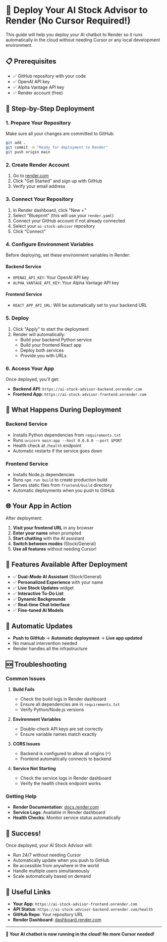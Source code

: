 # 🚀 Deploy Your AI Stock Advisor to Render (No Cursor Required!)

This guide will help you deploy your AI chatbot to Render so it runs automatically in the cloud without needing Cursor or any local development environment.

## 📋 Prerequisites

- ✅ GitHub repository with your code
- ✅ OpenAI API key
- ✅ Alpha Vantage API key
- ✅ Render account (free)

## 🎯 Step-by-Step Deployment

### 1. **Prepare Your Repository**
Make sure all your changes are committed to GitHub:
```bash
git add .
git commit -m "Ready for deployment to Render"
git push origin main
```

### 2. **Create Render Account**
1. Go to [render.com](https://render.com)
2. Click "Get Started" and sign up with GitHub
3. Verify your email address

### 3. **Connect Your Repository**
1. In Render dashboard, click "New +"
2. Select "Blueprint" (this will use your `render.yaml`)
3. Connect your GitHub account if not already connected
4. Select your `ai-stock-advisor` repository
5. Click "Connect"

### 4. **Configure Environment Variables**
Before deploying, set these environment variables in Render:

#### Backend Service
- `OPENAI_API_KEY`: Your OpenAI API key
- `ALPHA_VANTAGE_API_KEY`: Your Alpha Vantage API key

#### Frontend Service
- `REACT_APP_API_URL`: Will be automatically set to your backend URL

### 5. **Deploy**
1. Click "Apply" to start the deployment
2. Render will automatically:
   - Build your backend Python service
   - Build your frontend React app
   - Deploy both services
   - Provide you with URLs

### 6. **Access Your App**
Once deployed, you'll get:
- **Backend API**: `https://ai-stock-advisor-backend.onrender.com`
- **Frontend App**: `https://ai-stock-advisor-frontend.onrender.com`

## 🔧 What Happens During Deployment

### Backend Service
- Installs Python dependencies from `requirements.txt`
- Runs `uvicorn main:app --host 0.0.0.0 --port $PORT`
- Health check at `/health` endpoint
- Automatic restarts if the service goes down

### Frontend Service
- Installs Node.js dependencies
- Runs `npm run build` to create production build
- Serves static files from `frontend/build` directory
- Automatic deployments when you push to GitHub

## 🌐 Your App in Action

After deployment:
1. **Visit your frontend URL** in any browser
2. **Enter your name** when prompted
3. **Start chatting** with the AI assistant
4. **Switch between modes** (Stock/General)
5. **Use all features** without needing Cursor!

## 📱 Features Available After Deployment

- ✅ **Dual-Mode AI Assistant** (Stock/General)
- ✅ **Personalized Experience** with your name
- ✅ **Live Stock Updates** widget
- ✅ **Interactive To-Do List**
- ✅ **Dynamic Backgrounds**
- ✅ **Real-time Chat Interface**
- ✅ **Fine-tuned AI Models**

## 🔄 Automatic Updates

- **Push to GitHub** → **Automatic deployment** → **Live app updated**
- No manual intervention needed
- Render handles all the infrastructure

## 🆘 Troubleshooting

### Common Issues

1. **Build Fails**
   - Check the build logs in Render dashboard
   - Ensure all dependencies are in `requirements.txt`
   - Verify Python/Node.js versions

2. **Environment Variables**
   - Double-check API keys are set correctly
   - Ensure variable names match exactly

3. **CORS Issues**
   - Backend is configured to allow all origins (`*`)
   - Frontend automatically connects to backend

4. **Service Not Starting**
   - Check the service logs in Render dashboard
   - Verify the health check endpoint works

### Getting Help

- **Render Documentation**: [docs.render.com](https://docs.render.com)
- **Service Logs**: Available in Render dashboard
- **Health Checks**: Monitor service status automatically

## 🎉 Success!

Once deployed, your AI Stock Advisor will:
- Run 24/7 without needing Cursor
- Automatically update when you push to GitHub
- Be accessible from anywhere in the world
- Handle multiple users simultaneously
- Scale automatically based on demand

## 🔗 Useful Links

- **Your App**: `https://ai-stock-advisor-frontend.onrender.com`
- **API Status**: `https://ai-stock-advisor-backend.onrender.com/health`
- **GitHub Repo**: Your repository URL
- **Render Dashboard**: [dashboard.render.com](https://dashboard.render.com)

---

**🚀 Your AI chatbot is now running in the cloud! No more Cursor needed!**
